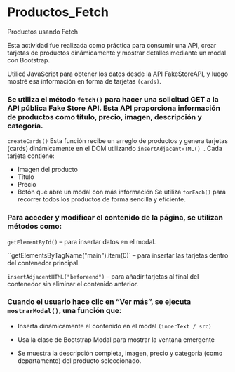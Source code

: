# Productos_Fetch
Productos usando Fetch 


Esta actividad fue realizada como práctica para consumir una API, crear tarjetas de productos dinámicamente y mostrar detalles mediante un modal con Bootstrap.

Utilicé JavaScript para obtener los datos desde la API FakeStoreAPI, y luego mostré esa información en forma de tarjetas `(cards)`.

### Se utiliza el método `fetch()` para hacer una solicitud GET a la API pública Fake Store API. Esta API proporciona información de productos como título, precio, imagen, descripción y categoría.

`createCards()`
Esta función recibe un arreglo de productos y genera tarjetas (cards) dinámicamente en el DOM utilizando `insertAdjacentHTML() `. 
Cada tarjeta contiene:
* Imagen del producto
* Título
* Precio
* Botón que abre un modal con más información 
Se utiliza `forEach()` para recorrer todos los productos de forma sencilla y eficiente.

### Para acceder y modificar el contenido de la página, se utilizan métodos como:

`getElementById()` – para insertar datos en el modal.

``getElementsByTagName("main").item(0)` – para insertar las tarjetas dentro del contenedor principal.

`insertAdjacentHTML("beforeend")` – para añadir tarjetas al final del contenedor sin eliminar el contenido anterior.

### Cuando el usuario hace clic en “Ver más”, se ejecuta `mostrarModal()`, una función que:

* Inserta dinámicamente el contenido en el modal  `(innerText / src)`

* Usa la clase de Bootstrap Modal para mostrar la ventana emergente

* Se muestra la descripción completa, imagen, precio y categoría (como departamento) del producto seleccionado.
